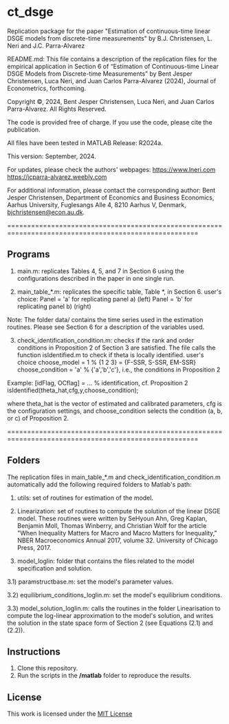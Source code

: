 # ct_dsge
Replication package for the paper "Estimation of continuous-time linear DSGE models from discrete-time measurements" by B.J. Christensen, L. Neri and J.C. Parra-Alvarez

README.md: This file contains a description of the replication files for the empirical application in Section 6 of “Estimation of Continuous-time Linear DSGE Models from Discrete-time Measurements”  by Bent Jesper Christensen, Luca Neri, and Juan Carlos Parra-Alvarez (2024), Journal of Econometrics, forthcoming. 

Copyright ©, 2024, Bent Jesper Christensen, Luca Neri, and Juan Carlos Parra-Alvarez. All Rights Reserved.

The code is provided free of charge. If you use the code, please cite the publication. 			

All files have been tested in MATLAB Release: R2024a.

This version: September, 2024. 

For updates, please check the authors' webpages: 
https://www.lneri.com
https://jcparra-alvarez.weebly.com

For additional information, please contact the corresponding author: Bent Jesper Christensen, Department of Economics and Business Economics, Aarhus University, Fuglesangs Alle 4, 8210 Aarhus V, Denmark, bjchristensen@econ.au.dk.

======================================================================================================
## Programs
1) main.m: replicates Tables 4, 5, and 7 in Section 6 using the configurations described in the paper in one single run.

2) main_table_*.m: replicates the specific table, Table *, in Section 6. 
		user's choice:
			Panel = 'a' for replicating panel a) (left)
			Panel = 'b' for replicating panel b) (right)

Note: The folder data/ contains the time series used in the estimation routines. Please see Section 6 for a description of the variables used. 

3) check_identification_condition.m: checks if the rank and order conditions in Proposition 2 of Section 3 are satisfied. The file calls the function isIdentified.m to check if theta is locally identified.
		user's choice 
			choose_model = 1 % {1 2 3} = {F-SSR, S-SSR, EM-SSR}
			choose_condition = 'a' % {'a','b','c'}, i.e., the conditions in Proposition 2

Example:
	[idFlag, OCflag] = ... % identification, cf. Proposition 2
        		isIdentified(theta_hat,cfg,y,choose_condition); 

where theta_hat is the vector of estimated and calibrated parameters, cfg is the configuration settings, and choose_condition selects the condition (a, b, or c) of Proposition 2.

======================================================================================================
## Folders
The replication files in main_table_*.m and check_identification_condition.m automatically add the following required folders to Matlab's path:

1) utils: set of routines for estimation of the model. 

2) Linearization: set of routines to compute the solution of the linear DSGE model. These routines were written by SeHyoun Ahn, Greg Kaplan, Benjamin Moll, Thomas Winberry, and Christian Wolf for the article "When Inequality Matters for Macro and Macro Matters for Inequality," NBER Macroeconomics Annual 2017, volume 32. University of Chicago Press, 2017.

3) model_loglin: folder that contains the files related to the model specification and solution. 

3.1) paramstructbase.m: set the model's parameter values.

3.2) equilibrium_conditions_loglin.m: set the model's equilibrium conditions.

3.3) model_solution_loglin.m: calls the routines in the folder Linearisation to compute the log-linear approximation to the model's solution, and writes the solution in the state space form of Section 2 (see Equations (2.1) and (2.2)).

## Instructions
1. Clone this repository.
2. Run the scripts in the **/matlab** folder to reproduce the results.

## License
This work is licensed under the [MIT License](LICENSE)
 
